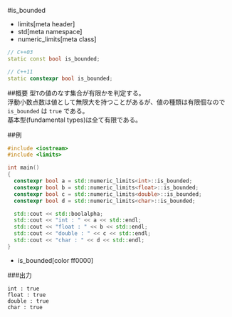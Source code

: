 #is_bounded
* limits[meta header]
* std[meta namespace]
* numeric_limits[meta class]

```cpp
// C++03
static const bool is_bounded;

// C++11
static constexpr bool is_bounded;
```

##概要
型`T`の値のなす集合が有限かを判定する。  
浮動小数点数は値として無限大を持つことがあるが、値の種類は有限個なので `is_bounded` は `true` である。  
基本型(fundamental types)は全て有限である。


##例
```cpp
#include <iostream>
#include <limits>

int main()
{
  constexpr bool a = std::numeric_limits<int>::is_bounded;
  constexpr bool b = std::numeric_limits<float>::is_bounded;
  constexpr bool c = std::numeric_limits<double>::is_bounded;
  constexpr bool d = std::numeric_limits<char>::is_bounded;

  std::cout << std::boolalpha;
  std::cout << "int : " << a << std::endl;
  std::cout << "float : " << b << std::endl;
  std::cout << "double : " << c << std::endl;
  std::cout << "char : " << d << std::endl;
}
```
* is_bounded[color ff0000]

###出力
```
int : true
float : true
double : true
char : true
```


